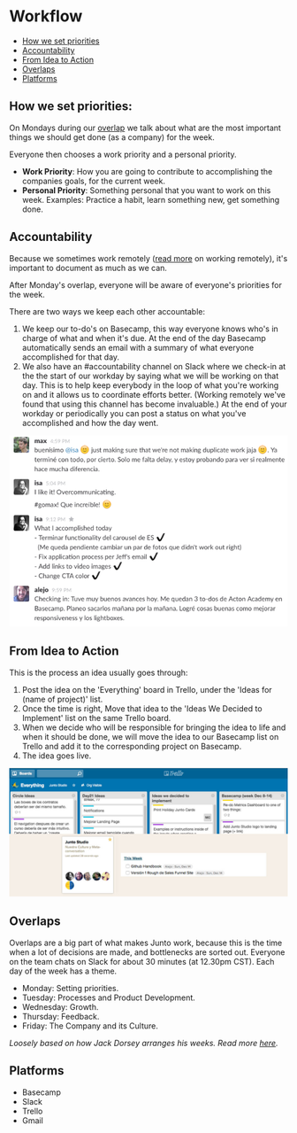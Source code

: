 # Workflow

- [How we set priorities](#how-we-set-priorities)
- [Accountability](#accountability)
- [From Idea to Action](#from-idea-to-action)
- [Overlaps](#overlaps)
- [Platforms](#platforms)

## How we set priorities:
On Mondays during our [overlap](#overlaps) we talk about what are the most important things we should get done (as a company) for the week.

Everyone then chooses a work priority and a personal priority.
- **Work Priority**: How you are going to contribute to accomplishing the companies goals, for the current week.
- **Personal Priority**: Something personal that you want to work on this week. Examples: Practice a habit, learn something new, get something done.

## Accountability
Because we sometimes work remotely ([read more](/content/remote.md) on working remotely), it's important to document as much as we can.

After Monday's overlap, everyone will be aware of everyone's priorities for the week. 

There are two ways we keep each other accountable:
1. We keep our to-do's on Basecamp, this way everyone knows who's in charge of what and when it's due. At the end of the day Basecamp automatically sends an email with a summary of what everyone accomplished for that day. 
2. We also have an #accountability channel on Slack where we check-in at the the start of our workday by saying what we will be working on that day. This is to help keep everybody in the loop of what you're working on and it allows us to coordinate efforts better. (Working remotely we've found that using this channel has become invaluable.) At the end of your workday or periodically you can post a status on what you've accomplished and how the day went.


![accountability](/images/accountability.png)

## From Idea to Action

This is the process an idea usually goes through:

1. Post the idea on the 'Everything' board in Trello, under the 'Ideas for (name of project)' list.
2. Once the time is right, Move that idea to the 'Ideas We Decided to Implement' list on the same Trello board.
3. When we decide who will be responsible for bringing the idea to life and when it should be done, we will move the idea to our Basecamp list on Trello and add it to the corresponding project on Basecamp.
4. The idea goes live.

![workflow](/images/workflow.jpg)

## Overlaps

Overlaps are a big part of what makes Junto work, because this is the time when a lot of decisions are made, and bottlenecks are sorted out. Everyone on the team chats on Slack for about 30 minutes (at 12.30pm CST). Each day of the week has a theme.

- Monday: Setting priorities. 
- Tuesday: Processes and Product Development.
- Wednesday: Growth.
- Thursday: Feedback.
- Friday: The Company and its Culture.

*Loosely based on how Jack Dorsey arranges his weeks. Read more [here](http://thenextweb.com/entrepreneur/2011/11/14/jack-dorsey-does-8-hours-at-twitter-8-hours-at-square-daily/).*

## Platforms
- Basecamp
- Slack
- Trello
- Gmail


